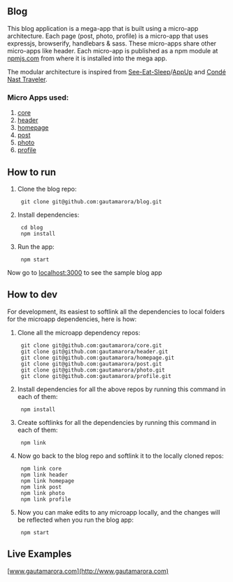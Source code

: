 ## Blog

This blog application is a mega-app that is built using a micro-app architecture. Each page (post, photo, profile) is a micro-app that uses expressjs, browserify, handlebars & sass. These micro-apps share other micro-apps like header. Each micro-app is published as a npm module at [npmjs.com](https://www.npmjs.com/~gautamarora) from where it is installed into the mega app.

The modular architecture is inspired from  [See-Eat-Sleep](https://github.com/thlorenz/see-eat-sleep)/[AppUp](https://github.com/thlorenz/appup) and [Condé Nast Traveler](http://www.cntraveler.com).

### Micro Apps used:
1. [core](https://github.com/gautamarora/core)
1. [header](https://github.com/gautamarora/header)
1. [homepage](https://github.com/gautamarora/homepage)
1. [post](https://github.com/gautamarora/post)
1. [photo](https://github.com/gautamarora/photo)
1. [profile](https://github.com/gautamarora/profile)

## How to run

1. Clone the blog repo:

        git clone git@github.com:gautamarora/blog.git

1. Install dependencies:

        cd blog
        npm install

1. Run the app:

        npm start

  Now go to [localhost:3000](http://localhost:3000) to see the sample blog app

## How to dev

For development, its easiest to softlink all the dependencies to local folders for the microapp dependencies, here is how:

1. Clone all the microapp dependency repos:

        git clone git@github.com:gautamarora/core.git
        git clone git@github.com:gautamarora/header.git
        git clone git@github.com:gautamarora/homepage.git
        git clone git@github.com:gautamarora/post.git
        git clone git@github.com:gautamarora/photo.git
        git clone git@github.com:gautamarora/profile.git
        
1. Install dependencies for all the above repos by running this command in each of them:

        npm install
        
1. Create softlinks for all the dependencies by running this command in each of them:

        npm link
        
1. Now go back to the blog repo and softlink it to the locally cloned repos:

        npm link core
        npm link header
        npm link homepage
        npm link post
        npm link photo
        npm link profile
      
1. Now you can make edits to any microapp locally, and the changes will be reflected when you run the blog app:

        npm start

## Live Examples
[www.gautamarora.com](http://www.gautamarora.com)
